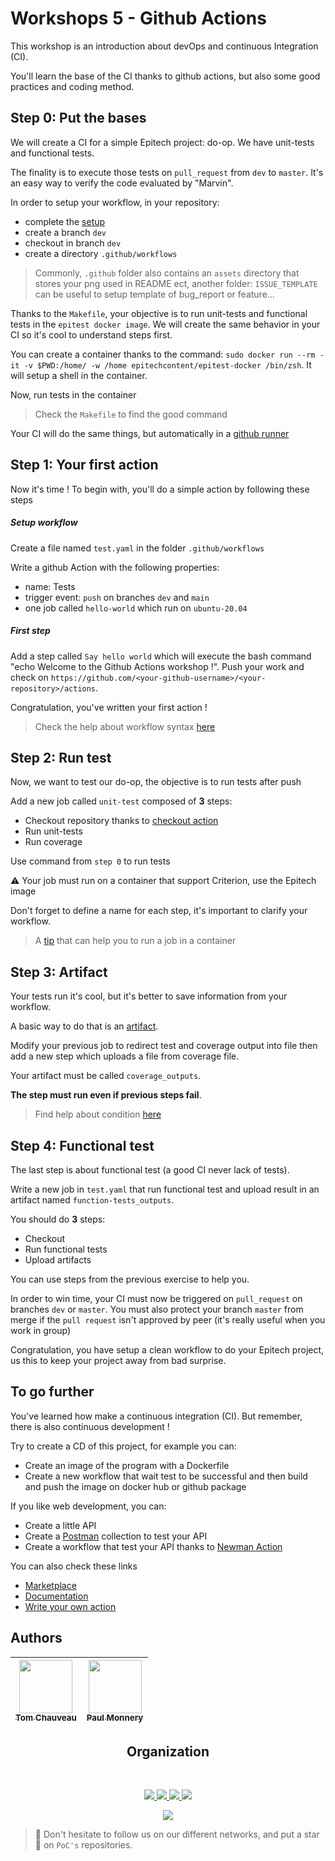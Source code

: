 # Workshops 5 - Github Actions

This workshop is an introduction about devOps and continuous Integration (CI).

You'll learn the base of the CI thanks to github actions, but also some good practices and coding method.

## Step 0: Put the bases

We will create a CI for a simple Epitech project: do-op. We have unit-tests and functional tests. 

The finality is to execute those tests on `pull_request` from `dev` to `master`. It's an easy way to verify the code evaluated by "Marvin".

In order to setup your workflow, in your repository:
  - complete the [setup](https://github.com/PoCInnovation/Workshops/blob/master/software/05.Actions/SETUP.md)
  - create a branch `dev`
  - checkout in branch `dev`
  - create a directory `.github/workflows`

> Commonly, `.github` folder also contains an `assets` directory that stores your png used in README ect, another folder: `ISSUE_TEMPLATE` can be useful to setup template of bug_report or feature... 

Thanks to the `Makefile`, your objective is to run unit-tests and functional tests in the `epitest docker image`. 
We will create the same behavior in your CI so it's cool to understand steps first.

You can create a container thanks to the command: `sudo docker run --rm -it -v $PWD:/home/ -w /home epitechcontent/epitest-docker /bin/zsh`. It will setup a shell in the container.

Now, run tests in the container

> Check the `Makefile` to find the good command

Your CI will do the same things, but automatically in a [github runner](https://docs.github.com/en/free-pro-team@latest/actions/learn-github-actions/introduction-to-github-actions)

## Step 1: Your first action

Now it's time ! To begin with, you'll do a simple action by following these steps

##### Setup workflow

Create a file named `test.yaml` in the folder `.github/workflows`

Write a github Action with the following properties:
  - name: Tests
  - trigger event: `push` on branches `dev` and `main`
  - one job called `hello-world` which run on `ubuntu-20.04`
    
##### First step

Add a step called `Say hello world` which will execute the bash command "echo Welcome to the Github Actions workshop !".
Push your work and check on `https://github.com/<your-github-username>/<your-repository>/actions`.

Congratulation, you've written your first action !

> Check the help about workflow syntax [here](https://docs.github.com/en/free-pro-team@latest/actions/reference/workflow-syntax-for-github-actions)

## Step 2: Run test

Now, we want to test our do-op, the objective is to run tests after push

Add a new job called `unit-test` composed of **3** steps:
  - Checkout repository thanks to [checkout action](https://github.com/marketplace/actions/checkout)
  - Run unit-tests
  - Run coverage

Use command from `step 0` to run tests 

:warning: Your job must run on a container that support Criterion, use the Epitech image

Don't forget to define a name for each step, it's important to clarify your workflow.

> A [tip](https://docs.github.com/en/free-pro-team@latest/actions/reference/workflow-syntax-for-github-actions#jobsjob_idcontainer) that can help you to run a job in a container

## Step 3: Artifact

Your tests run it's cool, but it's better to save information from your workflow.

A basic way to do that is an [artifact](https://github.com/marketplace/actions/upload-a-build-artifact).

Modify your previous job to redirect test and coverage output into file then add a new step which uploads a file from coverage file.

Your artifact must be called `coverage_outputs`.

**The step must run even if previous steps fail**.

> Find help about condition [here](https://docs.github.com/en/free-pro-team@latest/actions/reference/context-and-expression-syntax-for-github-actions)

## Step 4: Functional test

The last step is about functional test (a good CI never lack of tests).

Write a new job in `test.yaml` that run functional test and upload result in an artifact named `function-tests_outputs`.

You should do **3** steps:
  - Checkout
  - Run functional tests
  - Upload artifacts

You can use steps from the previous exercise to help you.
 
In order to win time, your CI must now be triggered on `pull_request` on branches `dev` or `master`.
You must also protect your branch `master` from merge if the `pull request` isn't approved by peer (it's really useful when you work in group)
 
Congratulation, you have setup a clean workflow to do your Epitech project, us this to keep your project away from bad surprise.
 
## To go further

You've learned how make a continuous integration (CI). But remember, there is also continuous development !

Try to create a CD of this project, for example you can:
  - Create an image of the program with a Dockerfile
  - Create a new workflow that wait test to be successful and then build and push the image on docker hub or github package

If you like web development, you can:
  - Create a little API
  - Create a [Postman](https://www.postman.com/) collection to test your API
  - Create a workflow that test your API thanks to [Newman Action](https://github.com/marketplace/actions/newman-action)

You can also check these links
  - [Marketplace](https://github.com/marketplace?type=actions)
  - [Documentation](https://docs.github.com/en/free-pro-team@latest/actions)
  - [Write your own action](https://levelup.gitconnected.com/how-to-write-github-actions-30b54ddf6f52)
  
## Authors

| [<img src="https://github.com/TomChv.png?size=85" width=85><br><sub>Tom Chauveau</sub>](https://github.com/TomChv) | [<img src="https://github.com/PaulMonnery.png?size=85" width=85><br><sub>Paul Monnery</sub>](https://github.com/PaulMonnery)
| :---: | :---: |
<h2 align=center>
Organization
</h2>
<br/>
<p align='center'>
    <a href="https://www.linkedin.com/company/pocinnovation/mycompany/">
        <img src="https://img.shields.io/badge/LinkedIn-0077B5?style=for-the-badge&logo=linkedin&logoColor=white">
    </a>
    <a href="https://www.instagram.com/pocinnovation/">
        <img src="https://img.shields.io/badge/Instagram-E4405F?style=for-the-badge&logo=instagram&logoColor=white">
    </a>
    <a href="https://twitter.com/PoCInnovation">
        <img src="https://img.shields.io/badge/Twitter-1DA1F2?style=for-the-badge&logo=twitter&logoColor=white">
    </a>
    <a href="https://discord.com/invite/Yqq2ADGDS7">
        <img src="https://img.shields.io/badge/Discord-7289DA?style=for-the-badge&logo=discord&logoColor=white">
    </a>
</p>
<p align=center>
    <a href="https://www.poc-innovation.fr/">
        <img src="https://img.shields.io/badge/WebSite-1a2b6d?style=for-the-badge&logo=GitHub Sponsors&logoColor=white">
    </a>
</p>

> :rocket: Don't hesitate to follow us on our different networks, and put a star 🌟 on `PoC's` repositories.
